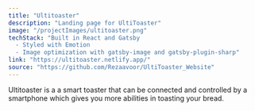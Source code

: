 ```yaml
---
title: "Ultitoaster"
description: "Landing page for UltiToaster"
image: "/projectImages/ultitoaster.png"
techStack: "Built in React and Gatsby
  - Styled with Emotion
  - Image optimization with gatsby-image and gatsby-plugin-sharp"
link: "https://ultitoaster.netlify.app/"
source: "https://github.com/Rezaavoor/UltiToaster_Website"
---
```


Ultitoaster is a a smart toaster that can be connected and controlled by a smartphone which gives you more abilities in toasting your bread.
